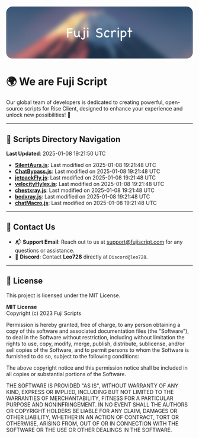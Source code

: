 ![Banner](.github/b.webp)

# 🌍 **We are Fuji Script**

Our global team of developers is dedicated to creating powerful, open-source scripts for Rise Client, designed to enhance your experience and unlock new possibilities! 🌟

---
<!-- SCRIPTS_NAVIGATION_START -->
## 📂 **Scripts Directory Navigation**

**Last Updated**: 2025-01-08 19:21:50 UTC

- **[SilentAura.js](scripts/SilentAura.js)**: Last modified on 2025-01-08 19:21:48 UTC
- **[ChatBypass.js](scripts/ChatBypass.js)**: Last modified on 2025-01-08 19:21:48 UTC
- **[jetpackFly.js](scripts/jetpackFly.js)**: Last modified on 2025-01-08 19:21:48 UTC
- **[velocityHylex.js](scripts/velocityHylex.js)**: Last modified on 2025-01-08 19:21:48 UTC
- **[chestxray.js](scripts/chestxray.js)**: Last modified on 2025-01-08 19:21:48 UTC
- **[bedxray.js](scripts/bedxray.js)**: Last modified on 2025-01-08 19:21:48 UTC
- **[chatMacro.js](scripts/chatMacro.js)**: Last modified on 2025-01-08 19:21:48 UTC

<!-- SCRIPTS_NAVIGATION_END -->

---

## 💬 **Contact Us**  
- 📬 **Support Email**: Reach out to us at [support@fujiscript.com](mailto:support@fujiscript.com) for any questions or assistance.  
- 💬 **Discord**: Contact **Leo728** directly at `Discord@leo728`.

---

## 📜 **License**

This project is licensed under the MIT License.  

**MIT License**  
Copyright (c) 2023 Fuji Scripts  

Permission is hereby granted, free of charge, to any person obtaining a copy of this software and associated documentation files (the "Software"), to deal in the Software without restriction, including without limitation the rights to use, copy, modify, merge, publish, distribute, sublicense, and/or sell copies of the Software, and to permit persons to whom the Software is furnished to do so, subject to the following conditions:  

The above copyright notice and this permission notice shall be included in all copies or substantial portions of the Software.  

THE SOFTWARE IS PROVIDED "AS IS", WITHOUT WARRANTY OF ANY KIND, EXPRESS OR IMPLIED, INCLUDING BUT NOT LIMITED TO THE WARRANTIES OF MERCHANTABILITY, FITNESS FOR A PARTICULAR PURPOSE AND NONINFRINGEMENT. IN NO EVENT SHALL THE AUTHORS OR COPYRIGHT HOLDERS BE LIABLE FOR ANY CLAIM, DAMAGES OR OTHER LIABILITY, WHETHER IN AN ACTION OF CONTRACT, TORT OR OTHERWISE, ARISING FROM, OUT OF OR IN CONNECTION WITH THE SOFTWARE OR THE USE OR OTHER DEALINGS IN THE SOFTWARE.  
